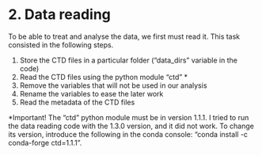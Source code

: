 # 2.	Data reading

To be able to treat and analyse the data, we first must read it. This task consisted in the following steps.

1)	Store the CTD files in a particular folder (“data_dirs” variable in the code)
2)	Read the CTD files using the python module “ctd” *
3)	Remove the variables that will not be used in our analysis
4)	Rename the variables to ease the later work
5)	Read the metadata of the CTD files

*Important! The “ctd” python module must be in version 1.1.1. I tried to run the data reading code with the 1.3.0 version, and it did not work. To change its version, introduce the following in the conda console: “conda install -c conda-forge ctd=1.1.1”.
